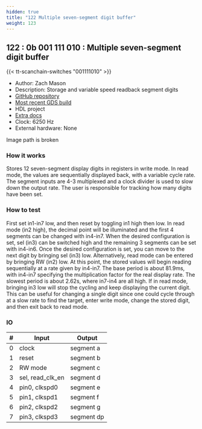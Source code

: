 ```yaml
---
hidden: true
title: "122 Multiple seven-segment digit buffer"
weight: 123
---
```


## 122 : 0b 001 111 010 : Multiple seven-segment digit buffer

{{< tt-scanchain-switches "001111010" >}}

* Author: Zach Mason
* Description: Storage and variable speed readback segment digits
* [GitHub repository](https://github.com/zymason/tt02-zymason)
* [Most recent GDS build](https://github.com/zymason/tt02-zymason/actions/runs/3598834837)
* HDL project
* [Extra docs](None)
* Clock: 6250 Hz
* External hardware: None

Image path is broken

### How it works

Stores 12 seven-segment display digits in registers in write mode. In read mode, the values are sequentially displayed back, with a variable cycle rate. The segment inputs are 4-3 multiplexed and a clock divider is used to slow down the output rate. The user is responsible for tracking how many digits have been set.


### How to test

First set in1-in7 low, and then reset by toggling in1 high then low. In read mode (in2 high), the decimal point will be illuminated and the first 4 segments can be changed with in4-in7. When the desired configuration is set, sel (in3) can be switched high and the remaining 3 segments can be set with in4-in6. Once the desired configuration is set, you can move to the next digit by bringing sel (in3) low. Alternatively, read mode can be entered by bringing RW (in2) low. At this point, the stored values will begin reading sequentially at a rate given by in4-in7. The base period is about 81.9ms, with in4-in7 specifying the multiplication factor for the real display rate. The slowest period is about 2.62s, where in7-in4 are all high. If in read mode, bringing in3 low will stop the cycling and keep displaying the current digit. This can be useful for changing a single digit since one could cycle through at a slow rate to find the target, enter write mode, change the stored digit, and then exit back to read mode.


### IO

| # | Input        | Output       |
|---|--------------|--------------|
| 0 | clock  | segment a |
| 1 | reset  | segment b |
| 2 | RW mode  | segment c |
| 3 | sel, read_clk_en  | segment d |
| 4 | pin0, clkspd0  | segment e |
| 5 | pin1, clkspd1  | segment f |
| 6 | pin2, clkspd2  | segment g |
| 7 | pin3, clkspd3  | segment dp |
